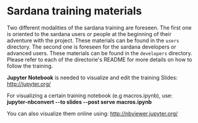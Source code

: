 # Sardana training materials

Two different modalities of the sardana training are foreseen. The first one
is oriented to the sardana users or people at the beginning of their
adventure with the project. These materials can be found in the `users`
directory. The second one is foreseen for the sardana developers or
advanced users. These materials can be found in the `developers` directory.
Please refer to each of the directorie's README for more details on how to
follow the training.

**Jupyter Notebook** is needed to visualize and edit the training Slides:
http://jupyter.org/

For visualizing a certain training notebook (e.g macros.ipynb), use:  
**jupyter-nbconvert --to slides --post serve macros.ipynb**

You can also visualize them online using:
http://nbviewer.jupyter.org/
